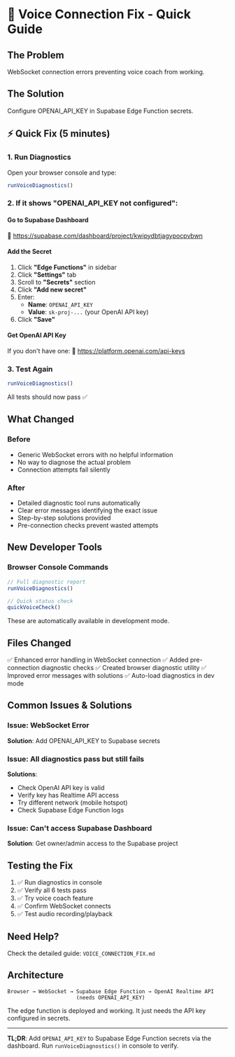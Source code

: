 # 🔧 Voice Connection Fix - Quick Guide

## The Problem
WebSocket connection errors preventing voice coach from working.

## The Solution
Configure OPENAI_API_KEY in Supabase Edge Function secrets.

## ⚡ Quick Fix (5 minutes)

### 1. Run Diagnostics
Open your browser console and type:
```javascript
runVoiceDiagnostics()
```

### 2. If it shows "OPENAI_API_KEY not configured":

#### Go to Supabase Dashboard
🔗 https://supabase.com/dashboard/project/kwipydbtjagypocpvbwn

#### Add the Secret
1. Click **"Edge Functions"** in sidebar
2. Click **"Settings"** tab
3. Scroll to **"Secrets"** section
4. Click **"Add new secret"**
5. Enter:
   - **Name**: `OPENAI_API_KEY`
   - **Value**: `sk-proj-...` (your OpenAI API key)
6. Click **"Save"**

#### Get OpenAI API Key
If you don't have one:
🔗 https://platform.openai.com/api-keys

### 3. Test Again
```javascript
runVoiceDiagnostics()
```

All tests should now pass ✅

## What Changed

### Before
- Generic WebSocket errors with no helpful information
- No way to diagnose the actual problem
- Connection attempts fail silently

### After
- Detailed diagnostic tool runs automatically
- Clear error messages identifying the exact issue
- Step-by-step solutions provided
- Pre-connection checks prevent wasted attempts

## New Developer Tools

### Browser Console Commands

```javascript
// Full diagnostic report
runVoiceDiagnostics()

// Quick status check
quickVoiceCheck()
```

These are automatically available in development mode.

## Files Changed

✅ Enhanced error handling in WebSocket connection
✅ Added pre-connection diagnostic checks
✅ Created browser diagnostic utility
✅ Improved error messages with solutions
✅ Auto-load diagnostics in dev mode

## Common Issues & Solutions

### Issue: WebSocket Error
**Solution**: Add OPENAI_API_KEY to Supabase secrets

### Issue: All diagnostics pass but still fails
**Solutions**:
- Check OpenAI API key is valid
- Verify key has Realtime API access
- Try different network (mobile hotspot)
- Check Supabase Edge Function logs

### Issue: Can't access Supabase Dashboard
**Solution**: Get owner/admin access to the Supabase project

## Testing the Fix

1. ✅ Run diagnostics in console
2. ✅ Verify all 6 tests pass
3. ✅ Try voice coach feature
4. ✅ Confirm WebSocket connects
5. ✅ Test audio recording/playback

## Need Help?

Check the detailed guide: `VOICE_CONNECTION_FIX.md`

## Architecture

```
Browser → WebSocket → Supabase Edge Function → OpenAI Realtime API
                      (needs OPENAI_API_KEY)
```

The edge function is deployed and working. It just needs the API key configured in secrets.

---

**TL;DR**: Add `OPENAI_API_KEY` to Supabase Edge Function secrets via the dashboard. Run `runVoiceDiagnostics()` in console to verify.
